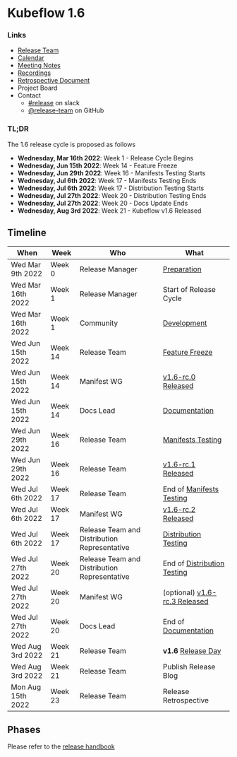 # Kubeflow 1.6

### Links

- [Release Team](release-team.md)
- [Calendar](https://arrik.to/kf-release-team-cal)
- [Meeting Notes](https://arrik.to/kf-release-team-notes)
- [Recordings](https://arrik.to/kf-release-team-recordings)
- [Retrospective Document](https://bit.ly/kf-release-1-6-retro)
- Project Board
- Contact
  - [#release](https://app.slack.com/client/T7QLHSH6U/C9V2WT2KV) on slack
  - [@release-team](https://github.com/orgs/kubeflow/teams/release-team) on GitHub

### TL;DR

The 1.6 release cycle is proposed as follows

- **Wednesday, Mar 16th 2022**: Week 1 - Release Cycle Begins
- **Wednesday, Jun 15th 2022**: Week 14 - Feature Freeze
- **Wednesday, Jun 29th 2022**: Week 16 - Manifests Testing Starts
- **Wednesday, Jul 6th 2022**: Week 17 - Manifests Testing Ends
- **Wednesday, Jul 6th 2022**: Week 17 - Distribution Testing Starts
- **Wednesday, Jul 27th 2022**: Week 20 - Distribution Testing Ends
- **Wednesday, Jul 27th 2022**: Week 20 - Docs Update Ends
- **Wednesday, Aug 3rd 2022**: Week 21 - Kubeflow v1.6 Released

## Timeline

| **When** | **Week** | **Who** | **What** |
| -------- | -------- | ------- | -------- |
| Wed Mar 9th 2022 | Week 0 | Release Manager | [Preparation](../handbook.md#preparation) |
| Wed Mar 16th 2022 | Week 1 | Release Manager | Start of Release Cycle |
| Wed Mar 16th 2022 | Week 1 | Community | [Development](../handbook.md#development-10-weeks) |
| Wed Jun 15th 2022 | Week 14 | Release Team | [Feature Freeze](../handbook.md#feature-freeze-2-weeks) |
| Wed Jun 15th 2022 | Week 14 | Manifest WG | [v1.6-rc.0 Released](../handbook.md#feature-freeze-2-weeks) |
| Wed Jun 15th 2022 | Week 14 | Docs Lead | [Documentation](../handbook.md#documentation) |
| Wed Jun 29th 2022 | Week 16 | Release Team | [Manifests Testing](../handbook.md#manifests-testing-1-week) |
| Wed Jun 29th 2022 | Week 16 | Release Team | [v1.6-rc.1 Released](../handbook.md#feature-freeze-2-weeks) |
| Wed Jul 6th 2022 | Week 17 | Release Team | End of [Manifests Testing](../handbook.md#manifests-testing-1-week) |
| Wed Jul 6th 2022 | Week 17 | Manifest WG | [v1.6-rc.2 Released](../handbook.md#feature-freeze-2-weeks) |
| Wed Jul 6th 2022 | Week 17 | Release Team and Distribution Representative | [Distribution Testing](../handbook.md#distribution-testing-3-weeks) |
| Wed Jul 27th 2022 | Week 20 | Release Team and Distribution Representative | End of [Distribution Testing](../handbook.md#distribution-testing-3-weeks) |
| Wed Jul 27th 2022 | Week 20 | Manifest WG | (optional) [v1.6-rc.3 Released](../handbook.md#distribution-testing-3-weeks) |
| Wed Jul 27th 2022 | Week 20 | Docs Lead | End of [Documentation](../handbook.md#documentation) |
| Wed Aug 3rd 2022 | Week 21 | Release Team | **v1.6** [Release Day](../handbook.md/#release) |
| Wed Aug 3rd 2022 | Week 21 | Release Team | Publish Release Blog |
| Mon Aug 15th 2022 | Week 23 | Release Team | Release Retrospective |

## Phases

Please refer to the [release handbook](../handbook.md)
